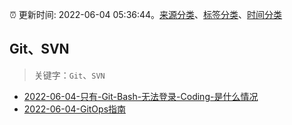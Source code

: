:alarm_clock: 更新时间: 2022-06-04 05:36:44。[来源分类](../README.md)、[标签分类](../TAGS.md)、[时间分类](../TIMELINE.md)

## Git、SVN


> 关键字：`Git`、`SVN`



- [2022-06-04-只有-Git-Bash-无法登录-Coding-是什么情况](https://www.v2ex.com/t/857221) 
- [2022-06-04-GitOps指南](https://toutiao.io/k/8a8c9ea) 